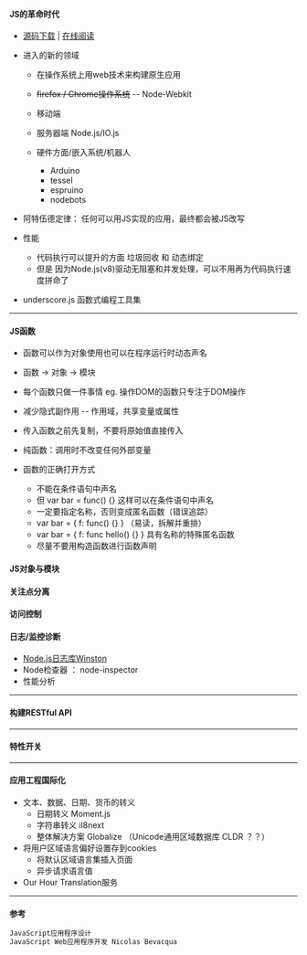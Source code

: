 #### **JS的革命时代**

* [源码下载](https://github.com/oreillymedia/programming_javascript_applications) \| [在线阅读](http://chimera.labs.oreilly.com/books/1234000000262/pr01.html)
* 进入的新的领域

  * 在操作系统上用web技术来构建原生应用
  * ~~firefox / Chrome操作系统~~ -- Node-Webkit
  * 移动端
  * 服务器端 Node.js/IO.js

  * 硬件方面/嵌入系统/机器人

    * Arduino
    * tessel
    * espruino
    * nodebots

* 阿特伍德定律： 任何可以用JS实现的应用，最终都会被JS改写
* 性能
  * 代码执行可以提升的方面 垃圾回收 和 动态绑定
  * 但是 因为Node.js\(v8\)驱动无阻塞和并发处理，可以不用再为代码执行速度拼命了
* underscore.js 函数式编程工具集

---

#### JS**函数**

* 函数可以作为对象使用也可以在程序运行时动态声名
* 函数 -&gt; 对象 -&gt; 模块
* 每个函数只做一件事情 eg.  操作DOM的函数只专注于DOM操作
* 减少隐式副作用 -- 作用域，共享变量或属性

* 传入函数之前先复制，不要将原始值直接传入

* 纯函数：调用时不改变任何外部变量
* 函数的正确打开方式
  * 不能在条件语句中声名
  * 但 var bar = func\(\) {} 这样可以在条件语句中声名
  * 一定要指定名称，否则变成匿名函数（错误追踪）
  * var bar = { f: func\(\) {} }  （易读，拆解并重排）
  * var bar = { f: func hello\(\) {} }  具有名称的特殊匿名函数
  * 尽量不要用构造函数进行函数声明

#### JS**对象与模块**

#### **关注点分离**

#### **访问控制**

#### **日志/监控诊断**

* [Node.js日志库Winston](http://www.jianshu.com/p/e71f727c7b32)
* Node检查器 ： node-inspector
* 性能分析 

---

#### **构建RESTful API**

---

#### **特性开关**

---

#### **应用工程国际化**

* 文本、数据、日期、货币的转义
  * 日期转义 Moment.js
  * 字符串转义 il8next
  * 整体解决方案 Globalize  （Unicode通用区域数据库 CLDR ？？）
* 将用户区域语言偏好设置存到cookies
  * 将默认区域语言集插入页面
  * 异步请求语言值
* Our Hour Translation服务

---

#### 参考

```js
JavaScript应用程序设计
JavaScript Web应用程序开发 Nicolas Bevacqua
```



